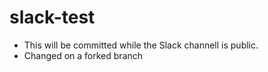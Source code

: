# slack-test

* This will be committed while the Slack channell is public.
* Changed on a forked branch

